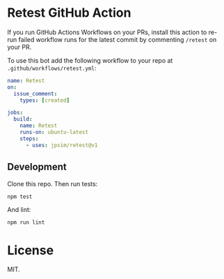 # Retest GitHub Action

If you run GitHub Actions Workflows on your PRs, install this action to re-run failed workflow runs
for the latest commit by commenting `/retest` on your PR.

To use this bot add the following workflow to your repo at `.github/workflows/retest.yml`:

```yml
name: Retest
on:
  issue_comment:
    types: [created]

jobs:
  build:
    name: Retest
    runs-on: ubuntu-latest
    steps:
      - uses: jpsim/retest@v1
```

## Development

Clone this repo. Then run tests:

```bash
npm test
```

And lint:

```
npm run lint
```

# License

MIT.
